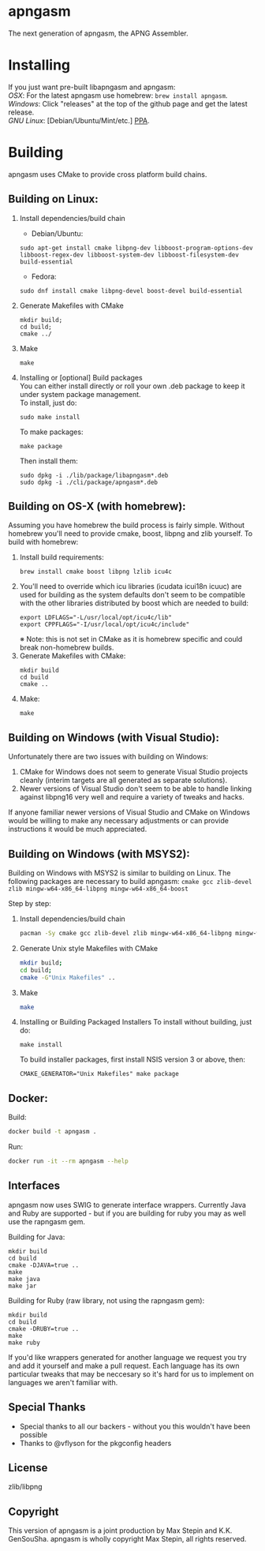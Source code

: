 apngasm
=======
The next generation of apngasm, the APNG Assembler.

Installing
==========
If you just want pre-built libapngasm and apngasm:  
*OSX*: For the latest apngasm use homebrew: `brew install apngasm`.  
*Windows*: Click "releases" at the top of the github page and get the latest release.  
*GNU Linux*: [Debian/Ubuntu/Mint/etc.] [PPA](https://code.launchpad.net/~zero-tsuki/+archive/ppa).  

Building
========
apngasm uses CMake to provide cross platform build chains.

Building on Linux:  
----------------------------------
1. Install dependencies/build chain  
    * Debian/Ubuntu:
	```
    sudo apt-get install cmake libpng-dev libboost-program-options-dev libboost-regex-dev libboost-system-dev libboost-filesystem-dev build-essential
    ```
	* Fedora:
	```
	sudo dnf install cmake libpng-devel boost-devel build-essential
	```
2. Generate Makefiles with CMake  
    ```
    mkdir build;
    cd build;
    cmake ../
    ```
3. Make  
    ```
    make
    ```
4. Installing or [optional] Build packages  
You can either install directly or roll your own .deb package to keep it under system package 
management.  
    To install, just do:
    ```
    sudo make install
    ```
    To make packages:
    ```
    make package
    ```

    Then install them:
    ```
    sudo dpkg -i ./lib/package/libapngasm*.deb
    sudo dpkg -i ./cli/package/apngasm*.deb
    ```

Building on OS-X (with homebrew):  
---------------------------------
Assuming you have homebrew the build process is fairly simple. Without homebrew you'll need to 
provide cmake, boost, libpng and zlib yourself. To build with homebrew:
1. Install build requirements:
    ```
    brew install cmake boost libpng lzlib icu4c
    ```
2. You'll need to override which icu libraries (icudata icui18n icuuc) are used for 
	building as the system defaults don't seem to be compatible with the other libraries
	distributed by boost which are needed to build:
	```
	export LDFLAGS="-L/usr/local/opt/icu4c/lib"
	export CPPFLAGS="-I/usr/local/opt/icu4c/include"
	```
	※ Note: this is not set in CMake as it is homebrew specific and could break non-homebrew 
	builds.
3. Generate Makefiles with CMake:
    ```
    mkdir build
    cd build
    cmake ..
    ```
4. Make:
    ```
    make
    ```

Building on Windows (with Visual Studio):
-----------------------------------------
Unfortunately there are two issues with building on Windows:
1. CMake for Windows does not seem to generate Visual Studio projects cleanly (interim targets 
    are all generated as separate solutions).
2. Newer versions of Visual Studio don't seem to be able to handle linking against libpng16 
    very well and require a variety of tweaks and hacks.

If anyone familiar newer versions of Visual Studio and CMake on Windows would be willing to 
make any necessary adjustments or can provide instructions it would be much appreciated.

Building on Windows (with MSYS2):  
---------------------------------
Building on Windows with MSYS2 is similar to building on Linux. The following packages are 
necessary to build apngasm: 
`cmake gcc zlib-devel zlib mingw-w64-x86_64-libpng mingw-w64-x86_64-boost`

Step by step:
1. Install dependencies/build chain  
    ```sh
    pacman -Sy cmake gcc zlib-devel zlib mingw-w64-x86_64-libpng mingw-w64-x86_64-boost
    ```
2. Generate Unix style Makefiles with CMake  
    ```sh
    mkdir build;
    cd build;
    cmake -G"Unix Makefiles" ..
    ```
3. Make  
    ```sh
    make
    ```
4. Installing or Building Packaged Installers
    To install without building, just do:
    ```
    make install
    ```
    To build installer packages, first install NSIS version 3 or above, then:
    ```
    CMAKE_GENERATOR="Unix Makefiles" make package
    ```

Docker:
------
Build:
```sh
docker build -t apngasm .
```

Run:
```sh
docker run -it --rm apngasm --help
```

Interfaces
----------
apngasm now uses SWIG to generate interface wrappers. Currently Java and Ruby are supported - 
but if you are building for ruby you may as well use the rapngasm gem.

Building for Java:
```
mkdir build
cd build
cmake -DJAVA=true ..
make
make java
make jar
```

Building for Ruby (raw library, not using the rapngasm gem):
```
mkdir build
cd build
cmake -DRUBY=true ..
make
make ruby
```

If you'd like wrappers generated for another language we request you try and add it yourself and 
make a pull request. Each language has its own particular tweaks that may be neccesary so it's 
hard for us to implement on languages we aren't familiar with.

Special Thanks
--------------
* Special thanks to all our backers - without you this wouldn't have been possible
* Thanks to @vflyson for the pkgconfig headers


License
-------
zlib/libpng

Copyright
---------
This version of apngasm is a joint production by Max Stepin and K.K. GenSouSha.
apngasm is wholly copyright Max Stepin, all rights reserved.
